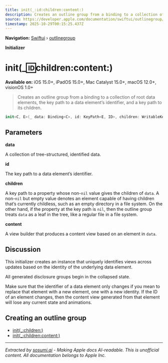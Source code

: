 ```yaml
---
title: init(_:id:children:content:)
description: Creates an outline group from a binding to a collection of root data elements, the key path to a data element’s identifier, and a key path to its children.
source: https://developer.apple.com/documentation/swiftui/outlinegroup/init(_:id:children:content:)
timestamp: 2025-10-29T00:15:25.437Z
---
```


**Navigation:** [Swiftui](/documentation/swiftui) › [outlinegroup](/documentation/swiftui/outlinegroup)

**Initializer**

# init(_:id:children:content:)

**Available on:** iOS 15.0+, iPadOS 15.0+, Mac Catalyst 15.0+, macOS 12.0+, visionOS 1.0+

> Creates an outline group from a binding to a collection of root data elements, the key path to a data element’s identifier, and a key path to its children.

```swift
init<C, E>(_ data: Binding<C>, id: KeyPath<E, ID>, children: WritableKeyPath<E, C?>, @ViewBuilder content: @escaping (Binding<E>) -> Leaf) where Data == Binding<C>, C : MutableCollection, C : RandomAccessCollection, E == C.Element
```

## Parameters

**data**

A collection of tree-structured, identified data.



**id**

The key path to a data element’s identifier.



**children**

A key path to a property whose non-`nil` value gives the children of `data`. A non-`nil` but empty value denotes an element capable of having children that’s currently childless, such as an empty directory in a file system. On the other hand, if the property at the key path is `nil`, then the outline group treats `data` as a leaf in the tree, like a regular file in a file system.



**content**

A view builder that produces a content view based on an element in `data`.



## Discussion

This initializer creates an instance that uniquely identifies views across updates based on the identity of the underlying data element.

All generated disclosure groups begin in the collapsed state.

Make sure that the identifier of a data element only changes if you mean to replace that element with a new element, one with a new identity. If the ID of an element changes, then the content view generated from that element will lose any current state and animations.

## Creating an outline group

- [init(_:children:)](/documentation/swiftui/outlinegroup/init(_:children:))
- [init(_:children:content:)](/documentation/swiftui/outlinegroup/init(_:children:content:))

---

*Extracted by [sosumi.ai](https://sosumi.ai) - Making Apple docs AI-readable.*
*This is unofficial content. All documentation belongs to Apple Inc.*
